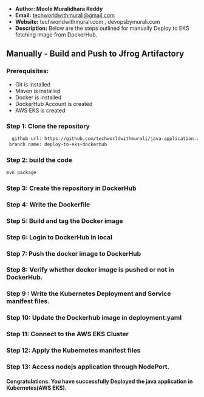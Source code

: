 + <b>Author: Moole Muralidhara Reddy</b></br>
+ <b>Email:</b> techworldwithmurali@gmail.com</br>
+ <b>Website:</b> techworldwithmurali.com , devopsbymurali.com</br>
+ <b>Description:</b> Below are the steps outlined for manually Deploy to EKS fetching image from DockerHub.</br>

## Manually - Build and Push to Jfrog Artifactory

### Prerequisites:
+ Git is installed
+ Maven is installed
+ Docker is installed
+ DockerHub Account is created
+ AWS EKS is created

### Step 1: Clone the repository
  
```xml
  github url: https://github.com/techworldwithmurali/java-application.git
 branch name: deploy-to-eks-dockerhub
```
### Step 2: build the code
```xml
mvn package
```
### Step 3: Create the repository in DockerHub
### Step 4: Write the Dockerfile
### Step 5: Build and tag the Docker image
### Step 6: Login to DockerHub in local
### Step 7: Push the docker image to DockerHub
### Step 8: Verify whether docker image is pushed or not in DockerHub.
### Step 9 : Write the Kubernetes Deployment and Service manifest files.
### Step 10: Update the Dockerhub image in deployment.yaml
### Step 11: Connect to the AWS EKS Cluster
### Step 12: Apply the Kubernetes manifest files
### Step 13: Access nodejs application through NodePort.


#### Congratulations. You have successfully Deployed the java application in Kubernetes(AWS EKS).
